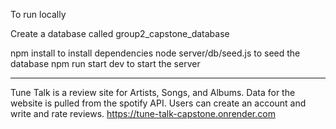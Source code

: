 To run locally

Create a database called group2_capstone_database

npm install to install dependencies
node server/db/seed.js to seed the database
npm run start dev to start the server

___________________________________________________


Tune Talk is a review site for Artists, Songs, and Albums. Data for the website is pulled from the spotify API. Users can create an account and write and rate reviews.
https://tune-talk-capstone.onrender.com
